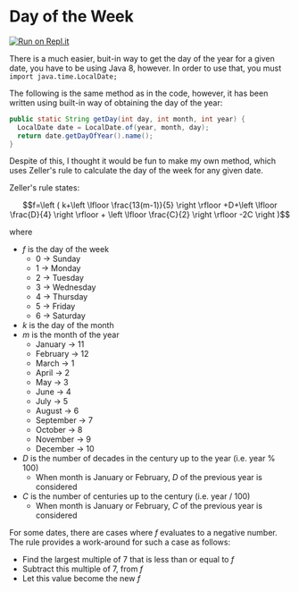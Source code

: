 # Day of the Week

[![Run on Repl.it](https://repl.it/badge/github/hamza-mughees/Day-of-the-Week)](https://repl.it/github/hamza-mughees/Day-of-the-Week)

There is a much easier, buit-in way to get the day of the year for a given date, you have to be using Java 8, however. In order to use that, you must ```import java.time.LocalDate;```

The following is the same method as in the code, however, it has been written using built-in way of obtaining the day of the year:

```java
public static String getDay(int day, int month, int year) {
  LocalDate date = LocalDate.of(year, month, day);
  return date.getDayOfYear().name();
}
```

Despite of this, I thought it would be fun to make my own method, which uses Zeller's rule to calculate the day of the week for any given date.

Zeller's rule states:

$$f=\left ( k+\left \lfloor \frac{13(m-1)}{5} \right \rfloor +D+\left \lfloor \frac{D}{4} \right \rfloor + \left \lfloor \frac{C}{2} \right \rfloor -2C \right )$$

where
* $f$ is the day of the week
  * 0 → Sunday
  * 1 → Monday
  * 2 → Tuesday
  * 3 → Wednesday
  * 4 → Thursday
  * 5 → Friday
  * 6 → Saturday
* $k$ is the day of the month
* $m$ is the month of the year
  * January → 11
  * February → 12
  * March → 1
  * April → 2
  * May → 3
  * June → 4
  * July → 5
  * August → 6
  * September → 7
  * October → 8
  * November → 9
  * December → 10
* $D$ is the number of decades in the century up to the year (i.e. year % 100)
  * When month is January or February, $D$ of the previous year is considered
* $C$ is the number of centuries up to the century (i.e. year / 100)
  * When month is January or February, $C$ of the previous year is considered

For some dates, there are cases where $f$ evaluates to a negative number. The rule provides a work-around for such a case as follows:

- Find the largest multiple of 7 that is less than or equal to $f$
- Subtract this multiple of 7, from $f$
- Let this value become the new $f$
